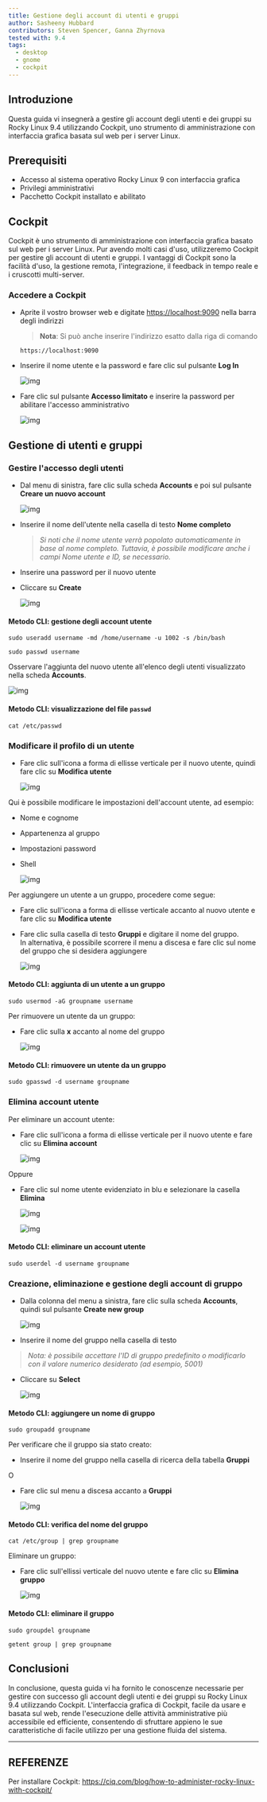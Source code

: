 ```yaml
---
title: Gestione degli account di utenti e gruppi
author: Sasheeny Hubbard
contributors: Steven Spencer, Ganna Zhyrnova
tested with: 9.4
tags:
  - desktop
  - gnome
  - cockpit
---
```


## Introduzione

Questa guida vi insegnerà a gestire gli account degli utenti e dei gruppi su Rocky Linux 9.4 utilizzando Cockpit, uno strumento di amministrazione con interfaccia grafica basata sul web per i server Linux.

## Prerequisiti

- Accesso al sistema operativo Rocky Linux 9 con interfaccia grafica
- Privilegi amministrativi
- Pacchetto Cockpit installato e abilitato

## Cockpit

Cockpit è uno strumento di amministrazione con interfaccia grafica basato sul web per i server Linux. Pur avendo molti casi d'uso, utilizzeremo Cockpit per gestire gli account di utenti e gruppi. I vantaggi di Cockpit sono la facilità d'uso, la gestione remota, l'integrazione, il feedback in tempo reale e i cruscotti multi-server.

### Accedere a Cockpit

- Aprite il vostro browser web e digitate <https://localhost:9090> nella barra degli indirizzi

  > **Nota**: Si può anche inserire l'indirizzo esatto dalla riga di comando

  ```text
  https://localhost:9090
  ```

- Inserire il nome utente e la password e fare clic sul pulsante **Log In**

  ![img](images/user_group_acctmgt_images/1.png)

- Fare clic sul pulsante **Accesso limitato** e inserire la password per abilitare l'accesso amministrativo

  ![img](images/user_group_acctmgt_images/2.png)

## Gestione di utenti e gruppi

### Gestire l'accesso degli utenti

- Dal menu di sinistra, fare clic sulla scheda **Accounts** e poi sul pulsante **Creare un nuovo account**

  ![img](images/user_group_acctmgt_images/5.png)

- Inserire il nome dell'utente nella casella di testo **Nome completo**
  > _Si noti che il nome utente verrà popolato automaticamente in base al nome completo. Tuttavia, è possibile modificare anche i campi Nome utente e ID, se necessario._

- Inserire una password per il nuovo utente

- Cliccare su **Create**

  ![img](images/user_group_acctmgt_images/8.png)

#### Metodo CLI: gestione degli account utente

```text
sudo useradd username -md /home/username -u 1002 -s /bin/bash 
```

```text
sudo passwd username 
```

Osservare l'aggiunta del nuovo utente all'elenco degli utenti visualizzato nella scheda **Accounts**.

![img](images/user_group_acctmgt_images/9.png)

#### Metodo CLI: visualizzazione del file `passwd`

```text
cat /etc/passwd
```

### Modificare il profilo di un utente

- Fare clic sull'icona a forma di ellisse verticale per il nuovo utente, quindi fare clic su **Modifica utente**

  ![img](images/user_group_acctmgt_images/13.png)

Qui è possibile modificare le impostazioni dell'account utente, ad esempio:

- Nome e cognome
- Appartenenza al gruppo
- Impostazioni password
- Shell

  ![img](images/user_group_acctmgt_images/15.png)

Per aggiungere un utente a un gruppo, procedere come segue:

- Fare clic sull'icona a forma di ellisse verticale accanto al nuovo utente e fare clic su **Modifica utente**

- Fare clic sulla casella di testo **Gruppi** e digitare il nome del gruppo.\
  In alternativa, è possibile scorrere il menu a discesa e fare clic sul nome del gruppo che si desidera aggiungere

  ![img](images/user_group_acctmgt_images/14.png)

#### Metodo CLI: aggiunta di un utente a un gruppo

```text
sudo usermod -aG groupname username
```

Per rimuovere un utente da un gruppo:

- Fare clic sulla **x** accanto al nome del gruppo

  ![img](images/user_group_acctmgt_images/18.png)

#### Metodo CLI: rimuovere un utente da un gruppo

```text
sudo gpasswd -d username groupname
```

### Elimina account utente

Per eliminare un account utente:

- Fare clic sull'icona a forma di ellisse verticale per il nuovo utente e fare clic su **Elimina account**

  ![img](images/user_group_acctmgt_images/16.png)

Oppure

- Fare clic sul nome utente evidenziato in blu e selezionare la casella **Elimina**

  ![img](images/user_group_acctmgt_images/17.png)

  ![img](images/user_group_acctmgt_images/22.png)

#### Metodo CLI: eliminare un account utente

```text
sudo userdel -d username groupname
```

### Creazione, eliminazione e gestione degli account di gruppo

- Dalla colonna del menu a sinistra, fare clic sulla scheda **Accounts**, quindi sul pulsante **Create new group**

  ![img](images/user_group_acctmgt_images/7.png)

- Inserire il nome del gruppo nella casella di testo

> _Nota: è possibile accettare l'ID di gruppo predefinito o modificarlo con il valore numerico desiderato (ad esempio, 5001)_

- Cliccare su **Select**

  ![img](images/user_group_acctmgt_images/11.png)

#### Metodo CLI: aggiungere un nome di gruppo

```text
sudo groupadd groupname
```

Per verificare che il gruppo sia stato creato:

- Inserire il nome del gruppo nella casella di ricerca della tabella **Gruppi**

O

- Fare clic sul menu a discesa accanto a **Gruppi**

  ![img](images/user_group_acctmgt_images/12.png)

#### Metodo CLI: verifica del nome del gruppo

```text
cat /etc/group | grep groupname
```

Eliminare un gruppo:

- Fare clic sull'ellissi verticale del nuovo utente e fare clic su **Elimina gruppo**

  ![img](images/user_group_acctmgt_images/21.png)

#### Metodo CLI: eliminare il gruppo

```text
sudo groupdel groupname
```

```text
getent group | grep groupname
```

## Conclusioni

In conclusione, questa guida vi ha fornito le conoscenze necessarie per gestire con successo gli account degli utenti e dei gruppi su Rocky Linux 9.4 utilizzando Cockpit. L'interfaccia grafica di Cockpit, facile da usare e basata sul web, rende l'esecuzione delle attività amministrative più accessibile ed efficiente, consentendo di sfruttare appieno le sue caratteristiche di facile utilizzo per una gestione fluida del sistema.

---

## REFERENZE

Per installare Cockpit: <https://ciq.com/blog/how-to-administer-rocky-linux-with-cockpit/>
